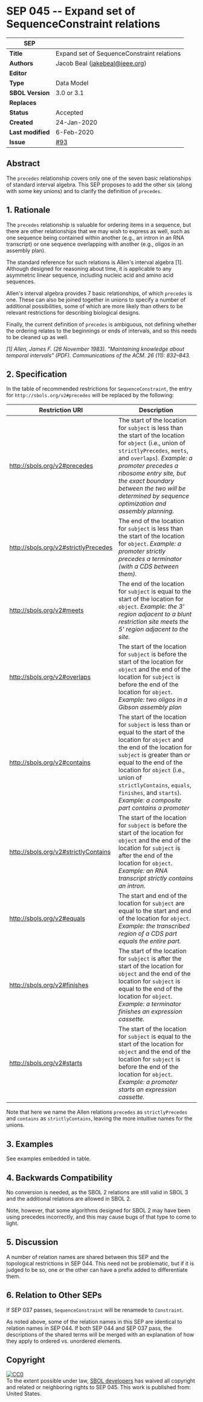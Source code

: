 # SEP 045 -- Expand set of SequenceConstraint relations

SEP                     | <leave empty>
----------------------|--------------
**Title**                | Expand set of SequenceConstraint relations
**Authors**           | Jacob Beal (jakebeal@ieee.org)
**Editor**            | <leave empty>
**Type**               | Data Model
**SBOL Version** | 3.0 or 3.1
**Replaces**        |
**Status**             | Accepted
**Created**          | 24-Jan-2020
**Last modified**  | 6-Feb-2020
**Issue** | [#93](https://github.com/SynBioDex/SEPs/issues/93)


## Abstract

The `precedes` relationship covers only one of the seven basic relationships of standard interval algebra. This SEP proposes to add the other six (along with some key unions) and to clarify the definition of `precedes`.


## 1. Rationale <a name="rationale"></a>

The `precedes` relationship is valuable for ordering items in a sequence, but there are other relationships that we may wish to express as well, such as one sequence being contained within another (e.g., an intron in an RNA transcript) or one sequence overlapping with another (e.g., oligos in an assembly plan).

The standard reference for such relations is Allen's interval algebra [1]. Although designed for reasoning about time, it is applicable to any asymmetric linear sequence, including nucleic acid and amino acid sequences.

Allen's interval algebra provides 7 basic relationships, of which `precedes` is one.  These can also be joined together in unions to specify a number of additional possibilities, some of which are more likely than others to be relevant restrictions for describing biological designs.

Finally, the current definition of `precedes` is ambiguous, not defining whether the ordering relates to the beginnings or ends of intervals, and so this needs to be cleaned up as well.

*[1] Allen, James F. (26 November 1983). "Maintaining knowledge about temporal intervals" (PDF). Communications of the ACM. 26 (11): 832–843.*


## 2. Specification <a name="specification"></a>

In the table of recommended restrictions for `SequenceConstraint`, the entry for `http://sbols.org/v2#precedes` will be replaced by the following:

Restriction URI       | Description
----------------------|--------------
http://sbols.org/v2#precedes      | The start of the location for `subject` is less than the start of the location for `object` (i.e., union of `strictlyPrecedes`, `meets`, and `overlaps`).  *Example: a promoter precedes a ribosome entry site, but the exact boundary between the two will be determined by sequence optimization and assembly planning.*
http://sbols.org/v2#strictlyPrecedes      | The end of the location for `subject` is less than the start of the location for `object`.  *Example: a promoter strictly precedes a terminator (with a CDS between them).*
http://sbols.org/v2#meets      | The end of the location for `subject` is equal to the start of the location for `object`. *Example: the 3' region adjacent to a blunt restriction site meets the 5' region adjacent to the site.*
http://sbols.org/v2#overlaps      | The start of the location for `subject` is before the start of the location for `object` and the end of the location for `subject` is before the end of the location for `object`. *Example: two oligos in a Gibson assembly plan*
http://sbols.org/v2#contains      | The start of the location for `subject` is less than or equal to the start of the location for `object` and the end of the location for `subject` is greater than or equal to the end of the location for `object` (i.e., union of `strictlyContains`, `equals`, `finishes`, and `starts`).  *Example: a composite part contains a promoter*
http://sbols.org/v2#strictlyContains      | The start of the location for `subject` is before the start of the location for `object` and the end of the location for `subject` is after the end of the location for `object`.  *Example: an RNA transcript strictly contains an intron.*
http://sbols.org/v2#equals      | The start and end of the location for `subject` are equal to the start and end of the location for `object`. *Example: the transcribed region of a CDS part equals the entire part.*
http://sbols.org/v2#finishes      | The start of the location for `subject` is after the start of the location for `object` and the end of the location for `subject` is equal to the end of the location for `object`. *Example: a terminator finishes an expression cassette.*
http://sbols.org/v2#starts      | The start of the location for `subject` is equal to the start of the location for `object` and the end of the location for `subject` is before the end of the location for `object`. *Example: a promoter starts an expression cassette.*

Note that here we name the Allen relations `precedes` as `strictlyPrecedes` and `contains` as `strictlyContains`, leaving the more intuitive names for the unions.

## 3. Examples <a name='example'></a>

See examples embedded in table.

## 4. Backwards Compatibility <a name='compatibility'></a>

No conversion is needed, as the SBOL 2 relations are still valid in SBOL 3 and the additional relations are allowed in SBOL 2.

Note, however, that some algorithms designed for SBOL 2 may have been using precedes incorrectly, and this may cause bugs of that type to come to light.


## 5. Discussion <a name='discussion'></a>

A number of relation names are shared between this SEP and the topological restrictions in SEP 044.  This need not be problematic, but if it is judged to be so, one or the other can have a prefix added to differentiate them.

## 6. Relation to Other SEPs <a name="seps"></a>

If SEP 037 passes, `SequenceConstraint` will be renamede to `Constraint`.

As noted above, some of the relation names in this SEP are identical to relation names in SEP 044.  If both SEP 044 and SEP 037 pass, the descriptions of the shared terms will be merged with an explanation of how they apply to ordered vs. unordered elements.



## Copyright <a name='copyright'></a>

<p xmlns:dct="http://purl.org/dc/terms/" xmlns:vcard="http://www.w3.org/2001/vcard-rdf/3.0#">
  <a rel="license"
     href="http://creativecommons.org/publicdomain/zero/1.0/">
    <img src="http://i.creativecommons.org/p/zero/1.0/88x31.png" style="border-style: none;" alt="CC0" />
  </a>
  <br />
  To the extent possible under law,
  <a rel="dct:publisher"
     href="sbolstandard.org">
    <span property="dct:title">SBOL developers</span></a>
  has waived all copyright and related or neighboring rights to
  <span property="dct:title">SEP 045</span>.
This work is published from:
<span property="vcard:Country" datatype="dct:ISO3166"
      content="US" about="sbolstandard.org">
  United States</span>.
</p>
